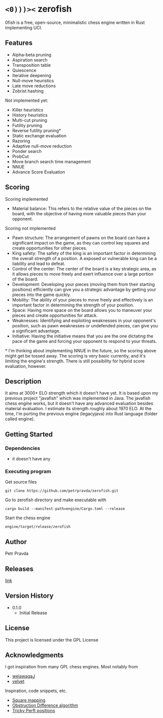 # `<0)))><`   zerofish

0fish is a free, open-source, minimalistic chess engine written in Rust implementing UCI.

## Features
* Alpha-beta pruning
* Aspiration search
* Transposition table
* Quiescence
* Iterative deepening
* Null-move heuristics
* Late move reductions
* Zobrist hashing

Not implemented yet:
* Killer heuristics
* History heuristics
* Multi-cut pruning
* Futility pruning
* Reverse futility pruning* 
* Static exchange evaluation
* Razoring
* Adaptive null-move reduction
* Ponder search
* ProbCut
* Move branch search time management
* NNUE
* Advance Score Evaluation

## Scoring
Scoring implemented
* Material balance: This refers to the relative value of the pieces on the board, with the objective of having more valuable pieces than your opponent.

Scoring not implemented
* Pawn structure: The arrangement of pawns on the board can have a significant impact on the game, as they can control key squares and create opportunities for other pieces.
* King safety: The safety of the king is an important factor in determining the overall strength of a position. A exposed or vulnerable king can be a liability and lead to defeat.
* Control of the center: The center of the board is a key strategic area, as it allows pieces to move freely and exert influence over a large portion of the board.
* Development: Developing your pieces (moving them from their starting positions) efficiently can give you a strategic advantage by getting your pieces into the game quickly.
* Mobility: The ability of your pieces to move freely and effectively is an important factor in determining the strength of your position.
* Space: Having more space on the board allows you to maneuver your pieces and create opportunities for attack.
* Weaknesses: Identifying and exploiting weaknesses in your opponent's position, such as pawn weaknesses or undefended pieces, can give you a significant advantage.
* Initiative: Having the initiative means that you are the one dictating the pace of the game and forcing your opponent to respond to your threats.

\* I'm thinking about implementing NNUE in the future, so the scoring above might get be tossed away.
The scoring is very basic currently, and it's limiting the engine's strength. There is still possibility for hybrid score evaluation, however.

## Description

It aims at 3000+ ELO strength which it doesn't have yet.
It is based upon my previous project "javafish" which was implemented in Java. The javafish chess engine works, but it doesn't have any advanced evaluation besides material evaluation. I estimate its strength roughly about 1970 ELO.
At the time, I'm porting the previous engine (legacyjava) into Rust language (folder called engine).

## Getting Started

### Dependencies

* it doesn't have any 

### Executing program

Get source files
```
git clone https://github.com/petrpravda/zerofish.git
```

Go to zerofish directory and make executable with
```
cargo build --manifest-path=engine/Cargo.toml --release
```

Start the chess engine
```
engine/target/release/zerofish
```

## Author

Petr Pravda  

## Releases 
[link](https://github.com/petrpravda/zerofish/releases/)

## Version History

* 0.1.0
    * Initial Release

## License

This project is licensed under the GPL License

## Acknowledgments

I got inspiration from many GPL chess engines. Most notably from
* [weiawagaJ](https://github.com/Heiaha/WeiawagaJ)
* [velvet](https://github.com/mhonert/velvet-chess)


Inspiration, code snippets, etc.
* [Square mapping](https://www.chessprogramming.org/Square_Mapping_Considerations)
* [Obstruction Difference algorithm](https://www.chessprogramming.org/Obstruction_Difference)
* [Tricky Perft positions](http://www.talkchess.com/forum3/viewtopic.php?t=47318)
